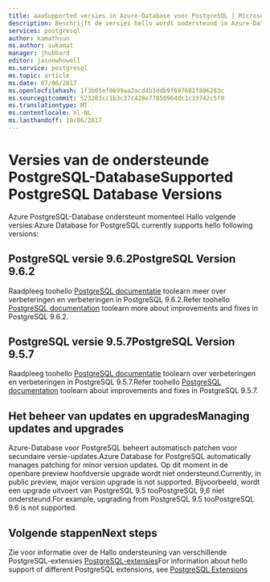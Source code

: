 ```yaml
---
title: aaaSupported versies in Azure-Database voor PostgreSQL | Microsoft Docs
description: Beschrijft de versies hello wordt ondersteund in Azure-Database voor PostgreSQL.
services: postgresql
author: kamathsun
ms.author: sukamat
manager: jhubbard
editor: jasonwhowell
ms.service: postgresql
ms.topic: article
ms.date: 07/06/2017
ms.openlocfilehash: 1f3b05ef0699aa2acd4b1ddb9f697681f806283c
ms.sourcegitcommit: 523283cc1b3c37c428e77850964dc1c33742c5f0
ms.translationtype: MT
ms.contentlocale: nl-NL
ms.lasthandoff: 10/06/2017
---
```

# <a name="supported-postgresql-database-versions"></a><span data-ttu-id="da94f-103">Versies van de ondersteunde PostgreSQL-Database</span><span class="sxs-lookup"><span data-stu-id="da94f-103">Supported PostgreSQL Database Versions</span></span>
<span data-ttu-id="da94f-104">Azure PostgreSQL-Database ondersteunt momenteel Hallo volgende versies:</span><span class="sxs-lookup"><span data-stu-id="da94f-104">Azure Database for PostgreSQL currently supports hello following versions:</span></span>

## <a name="postgresql-version-962"></a><span data-ttu-id="da94f-105">PostgreSQL versie 9.6.2</span><span class="sxs-lookup"><span data-stu-id="da94f-105">PostgreSQL Version 9.6.2</span></span>
<span data-ttu-id="da94f-106">Raadpleeg toohello [PostgreSQL documentatie](https://www.postgresql.org/docs/9.6/static/release-9-6-2.html) toolearn meer over verbeteringen en verbeteringen in PostgreSQL 9.6.2.</span><span class="sxs-lookup"><span data-stu-id="da94f-106">Refer toohello [PostgreSQL documentation](https://www.postgresql.org/docs/9.6/static/release-9-6-2.html) toolearn more about improvements and fixes in PostgreSQL 9.6.2.</span></span>

## <a name="postgresql-version-957"></a><span data-ttu-id="da94f-107">PostgreSQL versie 9.5.7</span><span class="sxs-lookup"><span data-stu-id="da94f-107">PostgreSQL Version 9.5.7</span></span>
<span data-ttu-id="da94f-108">Raadpleeg toohello [PostgreSQL documentatie](https://www.postgresql.org/docs/9.5/static/release-9-5-7.html) toolearn over verbeteringen en verbeteringen in PostgreSQL 9.5.7.</span><span class="sxs-lookup"><span data-stu-id="da94f-108">Refer toohello [PostgreSQL documentation](https://www.postgresql.org/docs/9.5/static/release-9-5-7.html) toolearn about improvements and fixes in PostgreSQL 9.5.7.</span></span>

## <a name="managing-updates-and-upgrades"></a><span data-ttu-id="da94f-109">Het beheer van updates en upgrades</span><span class="sxs-lookup"><span data-stu-id="da94f-109">Managing updates and upgrades</span></span>
<span data-ttu-id="da94f-110">Azure-Database voor PostgreSQL beheert automatisch patchen voor secundaire versie-updates.</span><span class="sxs-lookup"><span data-stu-id="da94f-110">Azure Database for PostgreSQL automatically manages patching for minor version updates.</span></span> <span data-ttu-id="da94f-111">Op dit moment in de openbare preview hoofdversie upgrade wordt niet ondersteund.</span><span class="sxs-lookup"><span data-stu-id="da94f-111">Currently, in public preview, major version upgrade is not supported.</span></span> <span data-ttu-id="da94f-112">Bijvoorbeeld, wordt een upgrade uitvoert van PostgreSQL 9.5 tooPostgreSQL 9,6 niet ondersteund.</span><span class="sxs-lookup"><span data-stu-id="da94f-112">For example, upgrading from PostgreSQL 9.5 tooPostgreSQL 9.6 is not supported.</span></span>

## <a name="next-steps"></a><span data-ttu-id="da94f-113">Volgende stappen</span><span class="sxs-lookup"><span data-stu-id="da94f-113">Next steps</span></span>
<span data-ttu-id="da94f-114">Zie voor informatie over de Hallo ondersteuning van verschillende PostgreSQL-extensies [PostgreSQL-extensies](concepts-extensions.md)</span><span class="sxs-lookup"><span data-stu-id="da94f-114">For information about hello support of different PostgreSQL extensions, see [PostgreSQL Extensions](concepts-extensions.md)</span></span>
